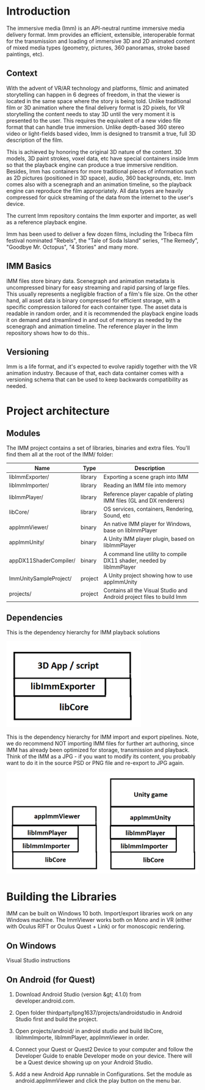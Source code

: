 
# Introduction

The immersive media (Imm) is an API-neutral runtime immersive media delivery format. Imm provides an efficient, extensible, interoperable format for the transmission and loading of immersive 3D and 2D animated content of mixed media types (geometry, pictures, 360 panoramas, stroke based paintings, etc).

## Context

With the advent of VR/AR technology and platforms, filmic and animated storytelling can happen in 6 degrees of freedom, in that the viewer is located in the same space where the story is being told. Unlike traditional film or 3D animation where the final delivery format is 2D pixels, for VR storytelling the content needs to stay 3D until the very moment it is presented to the user. This requires the equivalent of a new video file format that can handle true immersion. Unlike depth-based 360 stereo video or light-fields based video, Imm is designed to transmit a true, full 3D description of the film.

This is achieved by honoring the original 3D nature of the content. 3D models, 3D paint strokes, voxel data, etc have special containers inside Imm so that the playback engine can produce a true immersive rendition. Besides, Imm has containers for more traditional pieces of information such as 2D pictures (positioned in 3D space), audio, 360 backgrounds, etc. Imm comes also with a scenegraph and an animation timeline, so the playback engine can reproduce the film appropriately. All data types are heavily compressed for quick streaming of the data from the internet to the user's device.

The current Imm repository contains the Imm exporter and importer, as well as a reference playback engine.

Imm has been used to deliver a few dozen films, including the Tribeca film festival nominated "Rebels", the "Tale of Soda Island" series,  “The Remedy”, "Goodbye Mr. Octopus", "4 Stories" and many more.


## IMM Basics

IMM files store binary data. Scenegraph and animation metadata is uncompressed binary for easy streaming and rapid parsing of large files. This usually represents a negligible fraction of a film's file size. On the other hand, all asset data is binary compressed for efficient storage, with a specific compression tailored for each container type. The asset data is readable in random order, and it is recommended the playback engine loads it on demand and streamlined in and out of memory as needed by the scenegraph and animation timeline. The reference player in the Imm repository shows how to do this..

## Versioning

Imm is a life format, and it's expected to evolve rapidly together with the VR animation industry. Because of that, each data container comes with a versioning schema that can be used to keep backwards compatibility as needed.



# Project architecture

## Modules

The IMM project contains a set of libraries, binaries and extra files. You&#39;ll find them all at the root of the IMM/ folder:


|Name|Type|Description|
| --- | --- |--- |
|libImmExporter/ | library| Exporting a scene graph into IMM |
|libImmImporter/ | library| Reading an IMM file into memory |
|libImmPlayer/ | library| Reference player capable of plating IMM files (GL and DX renderers) |
|libCore/ | library| OS services, containers, Rendering, Sound, etc |
|appImmViewer/ | binary | An native IMM player for Windows, base on libImmPlayer |
|appImmUnity/ | binary | A Unity IMM player plugin, based on libImmPlayer |
|appDX11ShaderCompiler/ |binary | A command line utility to compile DX11 shader, needed by libImmPlayer |
|ImmUnitySampleProject/ | project | A Unity project showing how to use appImmUnity
|projects/| project| Contains all the Visual Studio and Android project files to build Imm


## Dependencies

This is the dependency hierarchy for IMM playback solutions

![fig1](/docs/fig1.png)

This is the dependency hierarchy for IMM import and export pipelines. Note, we do recommend NOT importing IMM files for further art authoring, since IMM has already been optimized for storage, transmission and playback. Think of the IMM as a JPG - if you want to modify its content, you probably want to do it in the source PSD or PNG file and re-export to JPG again.

![fig2](/docs/fig2.png)

# Building the Libraries

IMM can be built on Windows 10 both. Import/export libraries work on any Windows machine. The ImmViewer works both on Mono and in VR (either with Oculus RIFT or Oculus Quest + Link) or for monoscopic rendering.

## On Windows

Visual Studio instructions

## On Android (for Quest)

1. Download Android Studio (version \&gt; 4.1.0) from developer.android.com.

2. Open folder thirdparty/lpng1637/projects/androidstudio in Android Studio first and build the project.

2. Open projects/android/ in android studio and build libCore, libImmImporte, libImmPlayer, appImmViewer in order.

3. Connect your Quest or Quest2 Device to your computer and follow the Developer Guide to enable Developer mode on your device. There will be a Quest device showing up on your Android Studio.

4. Add a new Android App runnable in Configurations. Set the module as android.appImmViewer and click the play button on the menu bar.




